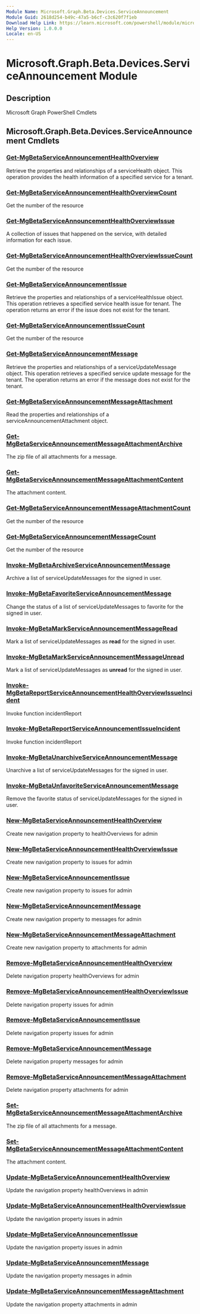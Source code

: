 ```yaml
---
Module Name: Microsoft.Graph.Beta.Devices.ServiceAnnouncement
Module Guid: 2618d254-b49c-47a5-b6cf-c3c620f7f1eb
Download Help Link: https://learn.microsoft.com/powershell/module/microsoft.graph.beta.devices.serviceannouncement
Help Version: 1.0.0.0
Locale: en-US
---
```


# Microsoft.Graph.Beta.Devices.ServiceAnnouncement Module
## Description
Microsoft Graph PowerShell Cmdlets

## Microsoft.Graph.Beta.Devices.ServiceAnnouncement Cmdlets
### [Get-MgBetaServiceAnnouncementHealthOverview](Get-MgBetaServiceAnnouncementHealthOverview.md)
Retrieve the properties and relationships of a serviceHealth object.
This operation provides the health information of a specified service for a tenant.

### [Get-MgBetaServiceAnnouncementHealthOverviewCount](Get-MgBetaServiceAnnouncementHealthOverviewCount.md)
Get the number of the resource

### [Get-MgBetaServiceAnnouncementHealthOverviewIssue](Get-MgBetaServiceAnnouncementHealthOverviewIssue.md)
A collection of issues that happened on the service, with detailed information for each issue.

### [Get-MgBetaServiceAnnouncementHealthOverviewIssueCount](Get-MgBetaServiceAnnouncementHealthOverviewIssueCount.md)
Get the number of the resource

### [Get-MgBetaServiceAnnouncementIssue](Get-MgBetaServiceAnnouncementIssue.md)
Retrieve the properties and relationships of a serviceHealthIssue object.
This operation retrieves a specified service health issue for tenant.
The operation returns an error if the issue does not exist for the tenant.

### [Get-MgBetaServiceAnnouncementIssueCount](Get-MgBetaServiceAnnouncementIssueCount.md)
Get the number of the resource

### [Get-MgBetaServiceAnnouncementMessage](Get-MgBetaServiceAnnouncementMessage.md)
Retrieve the properties and relationships of a serviceUpdateMessage object.
This operation retrieves a specified service update message for the tenant.
The operation returns an error if the message does not exist for the tenant.

### [Get-MgBetaServiceAnnouncementMessageAttachment](Get-MgBetaServiceAnnouncementMessageAttachment.md)
Read the properties and relationships of a serviceAnnouncementAttachment object.

### [Get-MgBetaServiceAnnouncementMessageAttachmentArchive](Get-MgBetaServiceAnnouncementMessageAttachmentArchive.md)
The zip file of all attachments for a message.

### [Get-MgBetaServiceAnnouncementMessageAttachmentContent](Get-MgBetaServiceAnnouncementMessageAttachmentContent.md)
The attachment content.

### [Get-MgBetaServiceAnnouncementMessageAttachmentCount](Get-MgBetaServiceAnnouncementMessageAttachmentCount.md)
Get the number of the resource

### [Get-MgBetaServiceAnnouncementMessageCount](Get-MgBetaServiceAnnouncementMessageCount.md)
Get the number of the resource

### [Invoke-MgBetaArchiveServiceAnnouncementMessage](Invoke-MgBetaArchiveServiceAnnouncementMessage.md)
Archive a list of serviceUpdateMessages for the signed in user.

### [Invoke-MgBetaFavoriteServiceAnnouncementMessage](Invoke-MgBetaFavoriteServiceAnnouncementMessage.md)
Change the status of a list of serviceUpdateMessages to favorite for the signed in user.

### [Invoke-MgBetaMarkServiceAnnouncementMessageRead](Invoke-MgBetaMarkServiceAnnouncementMessageRead.md)
Mark a list of serviceUpdateMessages as **read** for the signed in user.

### [Invoke-MgBetaMarkServiceAnnouncementMessageUnread](Invoke-MgBetaMarkServiceAnnouncementMessageUnread.md)
Mark a list of serviceUpdateMessages as **unread** for the signed in user.

### [Invoke-MgBetaReportServiceAnnouncementHealthOverviewIssueIncident](Invoke-MgBetaReportServiceAnnouncementHealthOverviewIssueIncident.md)
Invoke function incidentReport

### [Invoke-MgBetaReportServiceAnnouncementIssueIncident](Invoke-MgBetaReportServiceAnnouncementIssueIncident.md)
Invoke function incidentReport

### [Invoke-MgBetaUnarchiveServiceAnnouncementMessage](Invoke-MgBetaUnarchiveServiceAnnouncementMessage.md)
Unarchive a list of serviceUpdateMessages for the signed in user.

### [Invoke-MgBetaUnfavoriteServiceAnnouncementMessage](Invoke-MgBetaUnfavoriteServiceAnnouncementMessage.md)
Remove the favorite status of serviceUpdateMessages for the signed in user.

### [New-MgBetaServiceAnnouncementHealthOverview](New-MgBetaServiceAnnouncementHealthOverview.md)
Create new navigation property to healthOverviews for admin

### [New-MgBetaServiceAnnouncementHealthOverviewIssue](New-MgBetaServiceAnnouncementHealthOverviewIssue.md)
Create new navigation property to issues for admin

### [New-MgBetaServiceAnnouncementIssue](New-MgBetaServiceAnnouncementIssue.md)
Create new navigation property to issues for admin

### [New-MgBetaServiceAnnouncementMessage](New-MgBetaServiceAnnouncementMessage.md)
Create new navigation property to messages for admin

### [New-MgBetaServiceAnnouncementMessageAttachment](New-MgBetaServiceAnnouncementMessageAttachment.md)
Create new navigation property to attachments for admin

### [Remove-MgBetaServiceAnnouncementHealthOverview](Remove-MgBetaServiceAnnouncementHealthOverview.md)
Delete navigation property healthOverviews for admin

### [Remove-MgBetaServiceAnnouncementHealthOverviewIssue](Remove-MgBetaServiceAnnouncementHealthOverviewIssue.md)
Delete navigation property issues for admin

### [Remove-MgBetaServiceAnnouncementIssue](Remove-MgBetaServiceAnnouncementIssue.md)
Delete navigation property issues for admin

### [Remove-MgBetaServiceAnnouncementMessage](Remove-MgBetaServiceAnnouncementMessage.md)
Delete navigation property messages for admin

### [Remove-MgBetaServiceAnnouncementMessageAttachment](Remove-MgBetaServiceAnnouncementMessageAttachment.md)
Delete navigation property attachments for admin

### [Set-MgBetaServiceAnnouncementMessageAttachmentArchive](Set-MgBetaServiceAnnouncementMessageAttachmentArchive.md)
The zip file of all attachments for a message.

### [Set-MgBetaServiceAnnouncementMessageAttachmentContent](Set-MgBetaServiceAnnouncementMessageAttachmentContent.md)
The attachment content.

### [Update-MgBetaServiceAnnouncementHealthOverview](Update-MgBetaServiceAnnouncementHealthOverview.md)
Update the navigation property healthOverviews in admin

### [Update-MgBetaServiceAnnouncementHealthOverviewIssue](Update-MgBetaServiceAnnouncementHealthOverviewIssue.md)
Update the navigation property issues in admin

### [Update-MgBetaServiceAnnouncementIssue](Update-MgBetaServiceAnnouncementIssue.md)
Update the navigation property issues in admin

### [Update-MgBetaServiceAnnouncementMessage](Update-MgBetaServiceAnnouncementMessage.md)
Update the navigation property messages in admin

### [Update-MgBetaServiceAnnouncementMessageAttachment](Update-MgBetaServiceAnnouncementMessageAttachment.md)
Update the navigation property attachments in admin

